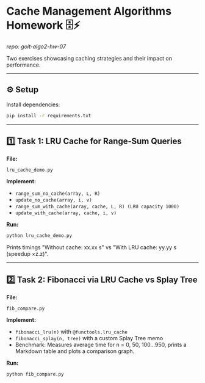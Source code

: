 # Cache Management Algorithms Homework 🗄️⚡
_repo: goit-algo2-hw-07_

Two exercises showcasing caching strategies and their impact on performance.

---

## ⚙️ Setup

Install dependencies:

```bash
pip install -r requirements.txt
```

---

## 1️⃣ Task 1: LRU Cache for Range‐Sum Queries

**File:**

`lru_cache_demo.py`

**Implement:**

- `range_sum_no_cache(array, L, R)`
- `update_no_cache(array, i, v)`
- `range_sum_with_cache(array, cache, L, R) (LRU capacity 1000)`
- `update_with_cache(array, cache, i, v)`

**Run:**

```bash
python lru_cache_demo.py
```
Prints timings "Without cache: xx.xx s" vs "With LRU cache: yy.yy s (speedup ×z.z)".

---

## 2️⃣ Task 2: Fibonacci via LRU Cache vs Splay Tree

**File:** 

`fib_compare.py`

**Implement:**

- `fibonacci_lru(n)` with `@functools.lru_cache`
- `fibonacci_splay(n, tree)` with a custom Splay Tree memo
- Benchmark:
    Measures average time for n = 0, 50, 100…950, prints a Markdown table and plots a comparison graph.

**Run:**

```bash
python fib_compare.py
```
